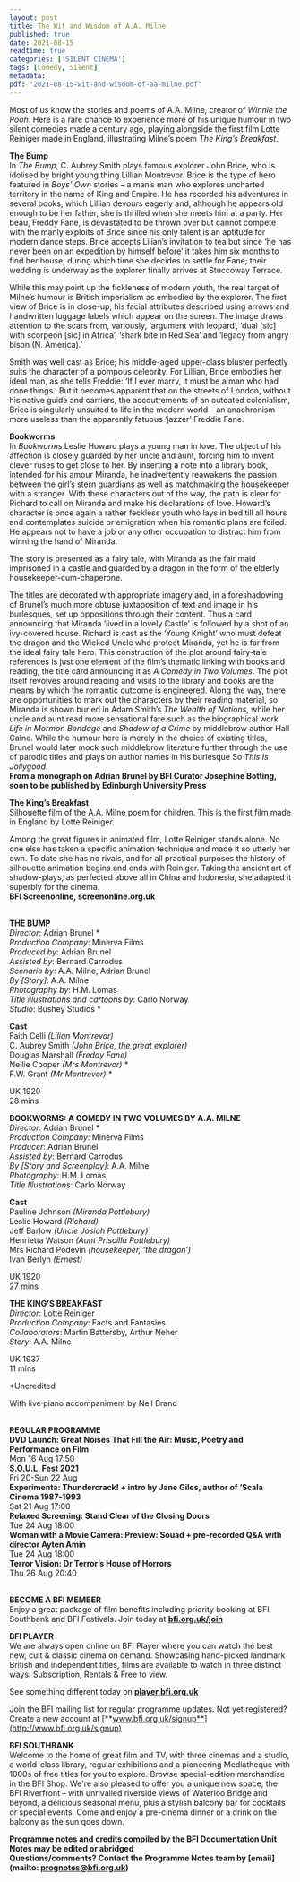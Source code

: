 ```yaml
---
layout: post
title: The Wit and Wisdom of A.A. Milne
published: true
date: 2021-08-15
readtime: true
categories: ['SILENT CINEMA']
tags: [Comedy, Silent]
metadata: 
pdf: '2021-08-15-wit-and-wisdom-of-aa-milne.pdf'
---
```


Most of us know the stories and poems of A.A. Milne, creator of _Winnie the Pooh_. Here is a rare chance to experience more of his unique humour in two silent comedies made a century ago, playing alongside the first film Lotte Reiniger made in England, illustrating Milne’s poem _The King’s Breakfast_.

**The Bump**  
In _The Bump_, C. Aubrey Smith plays famous explorer John Brice, who is idolised by bright young thing Lillian Montrevor. Brice is the type of hero featured in _Boys’ Own_ stories – a man’s man who explores uncharted territory in the name of King and Empire. He has recorded his adventures in several books, which Lillian devours eagerly and, although he appears old enough to be her father, she is thrilled when she meets him at a party. Her beau, Freddy Fane, is devastated to be thrown over but cannot compete with the manly exploits of Brice since his only talent is an aptitude for modern dance steps. Brice accepts Lilian’s invitation to tea but since ‘he has never been on an expedition by himself before’ it takes him six months to find her house, during which time she decides to settle for Fane; their wedding is underway as the explorer finally arrives at Stuccoway Terrace.

While this may point up the fickleness of modern youth, the real target of Milne’s humour is British imperialism as embodied by the explorer. The first view of Brice is in close-up, his facial attributes described using arrows and handwritten luggage labels which appear on the screen. The image draws attention to the scars from, variously, ‘argument with leopard’, ‘dual [sic] with scorpeon [sic] in Africa’, ‘shark bite in Red Sea’ and ‘legacy from angry bison (N. America).’

Smith was well cast as Brice; his middle-aged upper-class bluster perfectly suits the character of a pompous celebrity. For Lillian, Brice embodies her ideal man, as she tells Freddie: ‘If I ever marry, it must be a man who had done things.’ But it becomes apparent that on the streets of London, without his native guide and carriers, the accoutrements of an outdated colonialism, Brice is singularly unsuited to life in the modern world – an anachronism more useless than the apparently fatuous ‘jazzer’ Freddie Fane.

**Bookworms**  
In _Bookworms_ Leslie Howard plays a young man in love. The object of his affection is closely guarded by her uncle and aunt, forcing him to invent clever ruses to get close to her. By inserting a note into a library book, intended for his amour Miranda, he inadvertently reawakens the passion between the girl’s stern guardians as well as matchmaking the housekeeper with a stranger. With these characters out of the way, the path is clear for Richard to call on Miranda and make his declarations of love. Howard’s character is once again a rather feckless youth who lays in bed till all hours and contemplates suicide or emigration when his romantic plans are foiled. He appears not to have a job or any other occupation to distract him from winning the hand of Miranda.

The story is presented as a fairy tale, with Miranda as the fair maid imprisoned in a castle and guarded by a dragon in the form of the elderly housekeeper-cum-chaperone.

The titles are decorated with appropriate imagery and, in a foreshadowing of Brunel’s much more obtuse juxtaposition of text and image in his burlesques, set up oppositions through their content. Thus a card announcing that Miranda ‘lived in a lovely Castle’ is followed by a shot of an ivy-covered house. Richard is cast as the ‘Young Knight’ who must defeat the dragon and the Wicked Uncle who protect Miranda, yet he is far from the ideal fairy tale hero. This construction of the plot around fairy-tale references is just one element of the film’s thematic linking with books and reading, the title card announcing it as  _A Comedy in Two Volumes_. The plot itself revolves around reading and visits to the library and books are the means by which the romantic outcome is engineered. Along the way, there are opportunities to mark out the characters by their reading material, so Miranda is shown buried in Adam Smith’s  _The Wealth of Nations_, while her uncle and aunt read more sensational fare such as the biographical work _Life in Mormon Bondage_ and _Shadow of a Crime_ by middlebrow author Hall Caine. While the humour here is merely in the choice of existing titles, Brunel would later mock such middlebrow literature further through the use of parodic titles and plays on author names in his burlesque So _This Is Jollygood_.  
**From a monograph on Adrian Brunel by BFI Curator Josephine Botting, soon to be published by Edinburgh University Press**

**The King’s Breakfast**  
Silhouette film of the A.A. Milne poem for children. This is the first film made in England by Lotte Reiniger.

Among the great figures in animated film, Lotte Reiniger stands alone. No one else has taken a specific animation technique and made it so utterly her own. To date she has no rivals, and for all practical purposes the history of silhouette animation begins and ends with Reiniger. Taking the ancient art of shadow-plays, as perfected above all in China and Indonesia, she adapted it superbly for the cinema.  
**BFI Screenonline, screenonline.org.uk**
<br><br>

**THE BUMP**  
_Director_: Adrian Brunel *  
_Production Company_: Minerva Films  
_Produced by_: Adrian Brunel  
_Assisted by_: Bernard Carrodus  
_Scenario by_: A.A. Milne, Adrian Brunel  
_By [Story]_: A.A. Milne  
_Photography by_: H.M. Lomas  
_Title illustrations and cartoons by_: Carlo Norway  
_Studio_: Bushey Studios *

**Cast**  
Faith Celli _(Lilian Montrevor)_  
C. Aubrey Smith _(John Brice, the great explorer)_  
Douglas Marshall _(Freddy Fane)_  
Nellie Cooper _(Mrs Montrevor)_ *  
F.W. Grant _(Mr Montrevor)_ *

UK 1920  
28 mins

**BOOKWORMS: A COMEDY IN TWO VOLUMES BY A.A. MILNE**  
_Director_: Adrian Brunel *  
_Production Company_: Minerva Films  
_Producer_: Adrian Brunel  
_Assisted by_: Bernard Carrodus  
_By [Story and Screenplay]_: A.A. Milne  
_Photography_: H.M. Lomas  
_Title Illustrations_: Carlo Norway

**Cast**  
Pauline Johnson _(Miranda Pottlebury)_  
Leslie Howard _(Richard)_  
Jeff Barlow _(Uncle Josiah Pottlebury)_  
Henrietta Watson _(Aunt Priscilla Pottlebury)_  
Mrs Richard Podevin _(housekeeper, ‘the dragon’)_  
Ivan Berlyn _(Ernest)_

UK 1920  
27 mins

**THE KING’S BREAKFAST**  
_Director_: Lotte Reiniger  
_Production Company_: Facts and Fantasies  
_Collaborators_: Martin Battersby, Arthur Neher  
_Story_: A.A. Milne

UK 1937  
11 mins

*Uncredited

With live piano accompaniment by Neil Brand
<br><br>

**REGULAR PROGRAMME**<br>
**DVD Launch: Great Noises That Fill the Air: Music, Poetry and Performance on Film**<br>
Mon 16 Aug 17:50<br>
**S.O.U.L. Fest 2021**<br>
Fri 20-Sun 22 Aug<br>
**Experimenta: Thundercrack! + intro by Jane Giles, author of ‘Scala Cinema 1987-1993**<br>
Sat 21 Aug 17:00<br>
**Relaxed Screening: Stand Clear of the Closing Doors**<br>
Tue 24 Aug 18:00<br>
**Woman with a Movie Camera: Preview: Souad + pre-recorded Q&A with director Ayten Amin**<br>
Tue 24 Aug 18:00<br>
**Terror Vision: Dr Terror’s House of Horrors**<br>
Thu 26 Aug 20:40<br>
<br>

**BECOME A BFI MEMBER**  
 Enjoy a great package of film benefits including priority booking at BFI Southbank and BFI Festivals. Join today at [**bfi.org.uk/join**](https://www.bfi.org.uk/become-bfi-member)  

**BFI PLAYER**  
 We are always open online on BFI Player where you can watch the best new, cult &amp; classic cinema on demand. Showcasing hand-picked landmark British and independent titles, films are available to watch in three distinct ways: Subscription, Rentals &amp; Free to view.  

See something different today on [**player.bfi.org.uk**](https://player.bfi.org.uk)  

Join the BFI mailing list for regular programme updates. Not yet registered? Create a new account at [**www.bfi.org.uk/signup**](http://www.bfi.org.uk/signup)  

**BFI SOUTHBANK**  
Welcome to the home of great film and TV, with three cinemas and a studio, a world-class library, regular exhibitions and a pioneering Mediatheque with 1000s of free titles for you to explore. Browse special-edition merchandise in the BFI Shop. We're also pleased to offer you a unique new space, the BFI Riverfront – with unrivalled riverside views of Waterloo Bridge and beyond, a delicious seasonal menu, plus a stylish balcony bar for cocktails or special events. Come and enjoy a pre-cinema dinner or a drink on the balcony as the sun goes down.

**Programme notes and credits compiled by the BFI Documentation Unit  
Notes may be edited or abridged  
Questions/comments? Contact the Programme Notes team by [email](mailto: prognotes@bfi.org.uk)**

<!--stackedit_data:
eyJoaXN0b3J5IjpbMTA1MDUwNDQwMV19
-->

